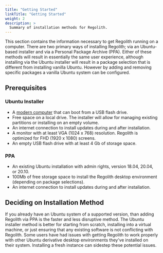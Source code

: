 ```yaml
---
title: "Getting Started"
linkTitle: "Getting Started"
weight: 2
description: >
  Summary of installation methods for Regolith.
---
```


This section contains the information necessary to get Regolith running on a computer.  There are two primary ways of installing Regolith; via an Ubuntu-based installer and via a Personal Package Archive (PPA).  Either of these methods will result in essentially the same user experience, although installing via the Ubuntu installer will result in a package selection that is different from installing vanilla Ubuntu. However by adding and removing specific packages a vanilla Ubuntu system can be configured.

## Prerequisites

### Ubuntu Installer

* A [modern computer](https://help.ubuntu.com/community/Installation/SystemRequirements) that can boot from a USB flash drive.
* Free space on a local drive.  The installer will allow for managing existing partitions or installing on an empty volume.
* An internet connection to install updates during and after installation.
* A monitor with at least VGA (1024 x 768) resolution.  Regolith is optimized for FHD (1920 x 1080) screens.
* An empty USB flash drive with at least 4 Gb of storage space.

### PPA

* An existing Ubuntu installation with admin rights, version 18.04, 20.04, or 20.10.
* 100Mb of free storage space to install the Regolith desktop environment (depending on package selections).
* An internet connection to install updates during and after installation.

## Deciding on Installation Method

If you already have an Ubuntu system of a supported version, than adding Regolith via PPA is the faster and less disruptive method.  The Ubuntu installer method is better for starting from scratch, installing into a virtual machine, or just ensuring that any existing software is not conflicting with Regolith.  Some users have had issues with getting Regolith to work properly with other Ubuntu derivative desktop environments they've installed on their system.  Installing a fresh instance can sidestep these potential issues.